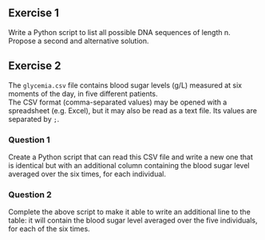 Exercise 1
----------
Write a Python script to list all possible DNA sequences of length n.  
Propose a second and alternative solution.

Exercise 2
----------
The `glycemia.csv` file contains blood sugar levels (g/L) measured at six moments of the day, in five different patients.  
The CSV format (comma-separated values) may be opened with a spreadsheet (e.g. Excel), but it may also be read as a text file. Its values are separated by `;`.

### Question 1
Create a Python script that can read this CSV file and write a new one that is identical but with an additional column containing the blood sugar level averaged over the six times, for each individual.

### Question 2
Complete the above script to make it able to write an additional line to the table: it will contain the blood sugar level averaged over the five individuals, for each of the six times.
